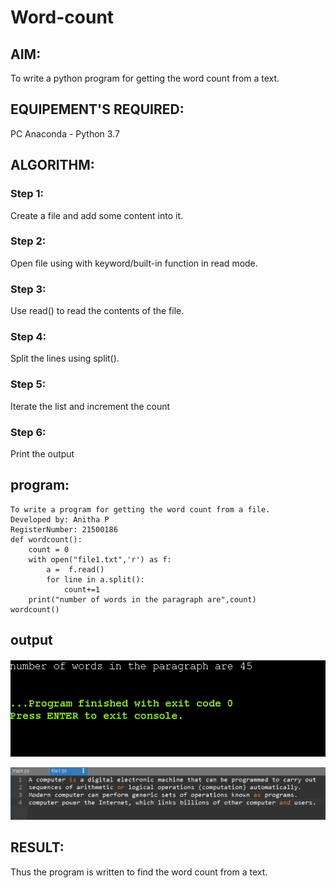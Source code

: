 # Word-count
## AIM:
To write a python program for getting the word count from a text.
## EQUIPEMENT'S REQUIRED: 
PC
Anaconda - Python 3.7
## ALGORITHM: 
### Step 1:
Create a file and add some content into it.
### Step 2: 
Open file using with keyword/built-in function in read mode.
### Step 3: 
Use read() to read the contents of the file.
### Step 4:  
Split the lines using split().
### Step 5: 
Iterate the list and increment the count
### Step 6:
Print the output
## program:
```
To write a program for getting the word count from a file.
Developed by: Anitha P
RegisterNumber: 21500186
def wordcount():
    count = 0
    with open("file1.txt",'r') as f:
        a =  f.read()
        for line in a.split():
            count+=1 
    print("number of words in the paragraph are",count)
wordcount()
```


## output
![output](./output.png)


![output](./out1.png)



## RESULT:
Thus the program is written to find the word count from a text.
